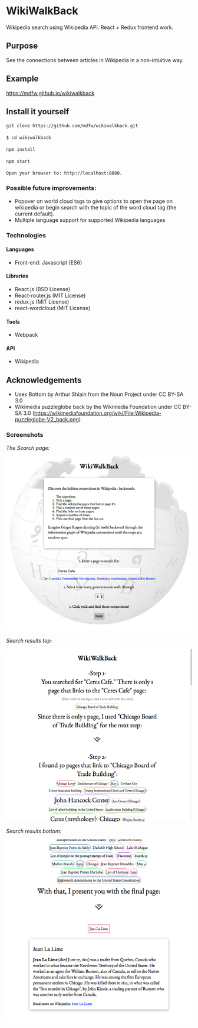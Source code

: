 # WikiWalkBack

Wikipedia search using Wikipedia API. React + Redux frontend work.

## Purpose

See the connections between articles in Wikipedia in a non-intuitive way.

## Example

https://mdfw.github.io/wikiwalkback

## Install it yourself

```
git clone https://github.com/mdfw/wikiwalkback.git

$ cd wikiwalkback

npm install

npm start

Open your browser to: http://localhost:8080.
```

### Possible future improvements:

* Popover on world cloud tags to give options to open the page on wikipedia or begin search with the topic of the word cloud tag (the current default).
* Multiple language support for supported Wikipedia languages

### Technologies

#### Languages

* Front-end: Javascript (ES6)

#### Libraries

* React.js (BSD License)
* React-router.js (MIT License)
* redux.js (MIT License)
* react-wordcloud (MIT License)

#### Tools

* Webpack

#### API

* Wikipedia

## Acknowledgements
* Uses Bottom by Arthur Shlain from the Noun Project under CC BY-SA 3.0
* Wikimedia puzzleglobe back by the Wikimedia Foundation under CC BY-SA 3.0 (https://wikimediafoundation.org/wiki/File:Wikipedia-puzzleglobe-V2_back.png)

### Screenshots

*The Search page:*

![search](https://github.com/mdfw/wikiwalkback/blob/master/readme/wikiwalkback-search.png "Search screen")

*Search results top:*

![results 1](https://github.com/mdfw/wikiwalkback/blob/master/readme/wikiwalkback-result1.png "Search result top")

*Search results bottom:*

![results2](https://github.com/mdfw/wikiwalkback/blob/master/readme/wikiwalkback-result2.png "Search result bottom")
